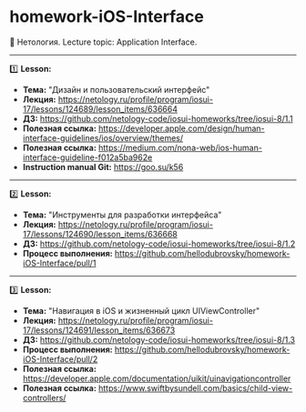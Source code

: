 # homework-iOS-Interface
🔹 Нетология. Lecture topic: Application Interface.
____
1️⃣ **Lesson:**
- **Тема:** "Дизайн и пользовательский интерфейс"
- **Лекция:** https://netology.ru/profile/program/iosui-17/lessons/124689/lesson_items/636664
- **ДЗ:** https://github.com/netology-code/iosui-homeworks/tree/iosui-8/1.1
- **Полезная ссылка:** https://developer.apple.com/design/human-interface-guidelines/ios/overview/themes/
- **Полезная ссылка:** https://medium.com/nona-web/ios-human-interface-guideline-f012a5ba962e
- **Instruction manual Git:** https://goo.su/k56
____
2️⃣ **Lesson:**
- **Тема:** "Инструменты для разработки интерфейса"
- **Лекция:** https://netology.ru/profile/program/iosui-17/lessons/124690/lesson_items/636668
- **ДЗ:** https://github.com/netology-code/iosui-homeworks/tree/iosui-8/1.2
- **Процесс выполнения:** https://github.com/hellodubrovsky/homework-iOS-Interface/pull/1
____
3️⃣ **Lesson:**
- **Тема:** "Навигация в iOS и жизненный цикл UIViewController"
- **Лекция:** https://netology.ru/profile/program/iosui-17/lessons/124691/lesson_items/636673
- **ДЗ:** https://github.com/netology-code/iosui-homeworks/tree/iosui-8/1.3
- **Процесс выполнения:** https://github.com/hellodubrovsky/homework-iOS-Interface/pull/2
- **Полезная ссылка:** https://developer.apple.com/documentation/uikit/uinavigationcontroller
- **Полезная ссылка:** https://www.swiftbysundell.com/basics/child-view-controllers/

